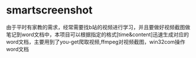 # smartscreenshot
由于平时有家教的需求，经常需要找b站的视频进行学习，并且要做好视频截图做笔记到word文档中，本项目可以根据指定的格式[time&amp;content]迅速生成对应的word文档，主要用到了you-get爬取视频,ffmpeg对视频截图，win32com操作word文档
